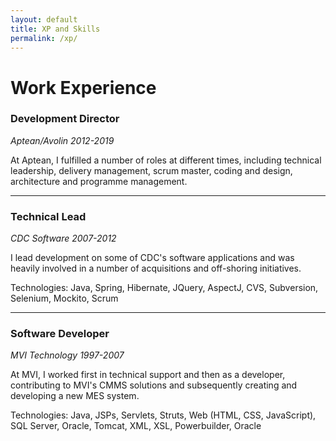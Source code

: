 ```yaml
---
layout: default
title: XP and Skills
permalink: /xp/
---
```


# Work Experience

### Development Director
*Aptean/Avolin 2012-2019*

At Aptean, I fulfilled a number of roles at different times, including technical leadership, delivery management, scrum master, coding and design, architecture and programme management.

* * *
### Technical Lead
*CDC Software 2007-2012*

I lead development on some of CDC's software applications and was heavily involved in a number of acquisitions and off-shoring initiatives.

Technologies: Java, Spring, Hibernate, JQuery, AspectJ, CVS, Subversion, Selenium, Mockito, Scrum

* * *
### Software Developer
*MVI Technology 1997-2007*

At MVI, I worked first in technical support and then as a developer, contributing to MVI's CMMS solutions and subsequently creating and developing a new MES system.

Technologies: Java, JSPs, Servlets, Struts, Web (HTML, CSS, JavaScript), SQL Server, Oracle, Tomcat, XML, XSL, Powerbuilder, Oracle
